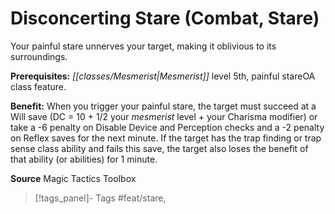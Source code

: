 ﻿---
cssclass: [feats]

---
# Disconcerting Stare (Combat, Stare)

Your painful stare unnerves your target, making it oblivious to its surroundings.

**Prerequisites:** _[[classes/Mesmerist|Mesmerist]]_ level 5th, painful stareOA class feature.

**Benefit:** When you trigger your painful stare, the target must succeed at a Will save (DC = 10 + 1/2 your _mesmerist_ level + your Charisma modifier) or take a -6 penalty on Disable Device and Perception checks and a -2 penalty on Reflex saves for the next minute. If the target has the trap finding or trap sense class ability and fails this save, the target also loses the benefit of that ability (or abilities) for 1 minute.

**Source** Magic Tactics Toolbox
>[!tags_panel]- Tags
> #feat/stare, 